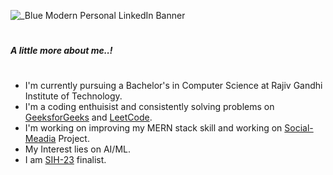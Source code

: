 ![_Blue Modern Personal LinkedIn Banner](https://github.com/Rushi0207/rushikeshphadtare/assets/113949814/f928dec5-1c41-4b85-9c31-e6fc959d6dd3)
#
##### A little more about me..!  
#
* I'm currently pursuing a Bachelor's in Computer Science at Rajiv Gandhi Institute of Technology.
* I'm a coding enthuisist and consistently solving problems on [GeeksforGeeks](https://auth.geeksforgeeks.org/user/rushikeshphyhut/?utm_source=geeksforgeeks&utm_medium=my_profile&utm_campaign=auth_user) and [LeetCode](https://leetcode.com/rushikeshphadtare2003/).
* I'm working on improving my MERN stack skill and working on [Social-Meadia](https://github.com/Rushi0207/Social-Meadia.git) Project.
* My Interest lies on AI/ML.
* I am [SIH-23](https://www.linkedin.com/in/rushikesh-phadtare-76b314248/) finalist.
